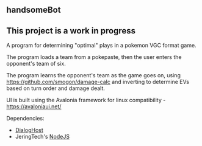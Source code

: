 ## handsomeBot

## This project is a work in progress

A program for determining "optimal" plays in a pokemon VGC format game.

The program loads a team from a pokepaste, then the user enters the opponent's team of six.

The program learns the opponent's team as the game goes on, using https://github.com/smogon/damage-calc and inverting to determine EVs based on turn order and damage dealt.

UI is built using the Avalonia framework for linux compatibility - https://avaloniaui.net/

Dependencies:
- [DialogHost](https://github.com/AvaloniaUtils/DialogHost.Avalonia/tree/main)
- JeringTech's [NodeJS](https://github.com/JeringTech/Javascript.NodeJS)
